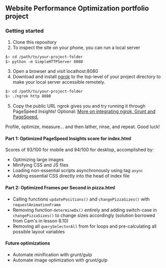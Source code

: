 ## Website Performance Optimization portfolio project


### Getting started

1. Clone this repository
2. To inspect the site on your phone, you can run a local server

  ```bash
  $> cd /path/to/your-project-folder
  $> python -m SimpleHTTPServer 8080
  ```

3. Open a browser and visit localhost:8080
4. Download and install [ngrok](https://ngrok.com/) to the top-level of your project directory to make your local server accessible remotely.

  ``` bash
  $> cd /path/to/your-project-folder
  $> ./ngrok http 8080
  ```

5. Copy the public URL ngrok gives you and try running it through PageSpeed Insights! Optional: [More on integrating ngrok, Grunt and PageSpeed.](http://www.jamescryer.com/2014/06/12/grunt-pagespeed-and-ngrok-locally-testing/)

Profile, optimize, measure... and then lather, rinse, and repeat. Good luck!

#### Part 1: Optimized PageSpeed Insights score for index.html
Scores of 93/100 for mobile and 94/100 for desktop, accomplished by:
* Optimizing large images
* Minifying CSS and JS files
* Loading non-essential scripts asynchronously using tag `async`
* Adding essential CSS directly into the head of index file

#### Part 2: Optimized Frames per Second in pizza.html
* Calling functions `updatePositions()` and `changePizzaSizes()` with `requestAnimationFrame`
* Removing function `determineDx()` entirely and adding switch-case in `changePizzaSizes()` to change sizes accordingly (solution borrowed from Cam's in lesson 8.10)
* Removing all `querySelectorAll` from for loops and pre-calculating all possible layout variables


#### Future optimizations
* Automate minification with grunt/gulp
* Automate image optimization with grunt/gulp
